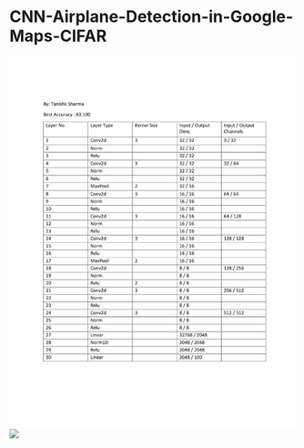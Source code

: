 # CNN-Airplane-Detection-in-Google-Maps-CIFAR

<img src = "CIFAR 100 Report_2.jpg?raw=true">
<img src = "CIFAR 100 Report_1.jpg?raw=true>
<img src = "CIFAR 100 Report_3.jpg?raw=true>

